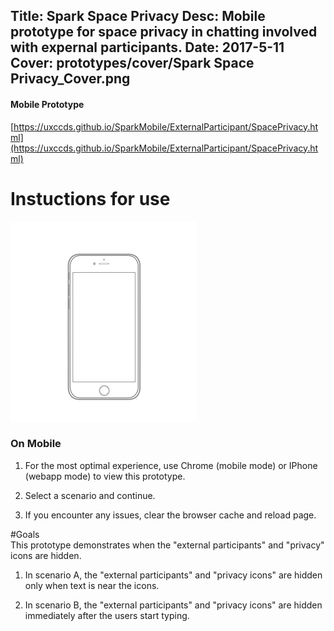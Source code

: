 Title: Spark Space Privacy
Desc: Mobile prototype for space privacy in chatting involved with expernal participants.
Date: 2017-5-11
Cover: prototypes/cover/Spark Space Privacy_Cover.png
---

#### Mobile Prototype

[https://uxccds.github.io/SparkMobile/ExternalParticipant/SpacePrivacy.html](https://uxccds.github.io/SparkMobile/ExternalParticipant/SpacePrivacy.html)


# Instuctions for use

![mobile](../../../img_data/prototypes/Mobile-2x.png)

### On Mobile

1) For the most optimal experience, use Chrome (mobile mode) or IPhone (webapp mode) to view this prototype.

2) Select a scenario and continue.

3) If you encounter any issues, clear the  browser cache and reload page.



#Goals	
This prototype demonstrates when the "external participants" and "privacy" icons are hidden.

1) In scenario A, the "external participants" and "privacy icons" are hidden only when text is near the icons.

2) In scenario B, the "external participants" and "privacy icons" are hidden immediately after the users start typing.